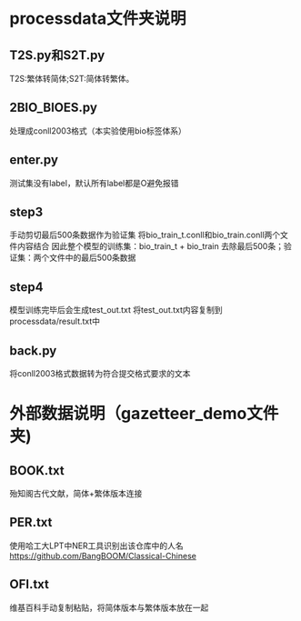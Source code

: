 # processdata文件夹说明
## T2S.py和S2T.py
T2S:繁体转简体;S2T:简体转繁体。
## 2BIO_BIOES.py
处理成conll2003格式（本实验使用bio标签体系）
## enter.py
测试集没有label，默认所有label都是O避免报错
## step3
手动剪切最后500条数据作为验证集
将bio_train_t.conll和bio_train.conll两个文件内容结合
因此整个模型的训练集：bio_train_t + bio_train 去除最后500条；验证集：两个文件中的最后500条数据
## step4
模型训练完毕后会生成test_out.txt
将test_out.txt内容复制到processdata/result.txt中
## back.py
将conll2003格式数据转为符合提交格式要求的文本

# 外部数据说明（gazetteer_demo文件夹)
## BOOK.txt
殆知阁古代文献，简体+繁体版本连接
## PER.txt
使用哈工大LPT中NER工具识别出该仓库中的人名
https://github.com/BangBOOM/Classical-Chinese
## OFI.txt
维基百科手动复制粘贴，将简体版本与繁体版本放在一起
